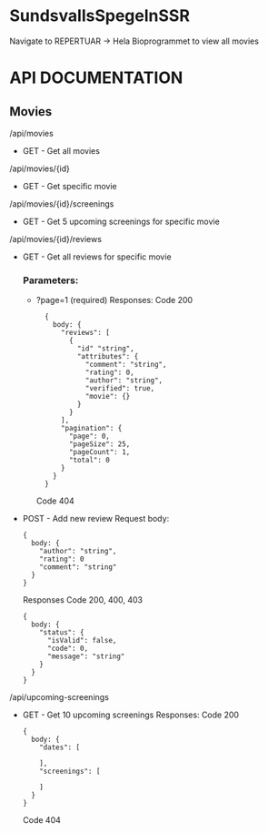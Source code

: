 # SundsvallsSpegelnSSR

Navigate to REPERTUAR -> Hela Bioprogrammet to view all movies

# API DOCUMENTATION

## Movies

/api/movies
 - GET - Get all movies
 
/api/movies/{id}
- GET - Get specific movie

/api/movies/{id}/screenings
- GET - Get 5 upcoming screenings for specific movie

/api/movies/{id}/reviews
- GET - Get all reviews for specific movie
  ### Parameters:
  - ?page=1 (required)
  Responses:
    Code 200
    ```
      {
        body: {
          "reviews": [
            {
              "id" "string",
              "attributes": {
                "comment": "string",
                "rating": 0,
                "author": "string",
                "verified": true,
                "movie": {}
              }
            }
          ],
          "pagination": {
            "page": 0,
            "pageSize": 25,
            "pageCount": 1,
            "total": 0
          }
        }
      }
    ```
    Code 404
  

- POST - Add new review 
  Request body:
  ```
  {
    body: {
      "author": "string",
      "rating": 0
      "comment": "string"
    }
  }
  ```
  Responses
    Code 200, 400, 403
    ```
    {
      body: {
        "status": {
          "isValid": false,
          "code": 0,
          "message": "string"
        }
      }
    }
    ```
/api/upcoming-screenings
- GET - Get 10 upcoming screenings
  Responses:
    Code 200
    ```
    {
      body: {
        "dates": [
        
        ],
        "screenings": [
        
        ]
      }
    }
    ```
    Code 404
    

